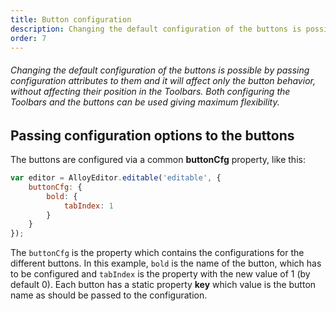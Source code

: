 ```yaml
---
title: Button configuration
description: Changing the default configuration of the buttons is possible by passing configuration attributes to them and it will affect only the button behavior, without affecting their position in the Toolbars. Both configuring the Toolbars and the buttons can be used giving maximum flexibility.
order: 7
---
```


###### Changing the default configuration of the buttons is possible by passing configuration attributes to them and it will affect only the button behavior, without affecting their position in the Toolbars. Both configuring the Toolbars and the buttons can be used giving maximum flexibility.

<article id="article1">

## Passing configuration options to the buttons

<p>
	The buttons are configured via a common <strong>buttonCfg</strong> property, like this:
</p>

```javascript
var editor = AlloyEditor.editable('editable', {
	buttonCfg: {
	    bold: {
	        tabIndex: 1
	    }
	}
});
```

<p>
	The <code>buttonCfg</code> is the property which contains the configurations for the different buttons. In this example, <code>bold</code> is the name of the button, which has to be configured and <code>tabIndex</code> is the property with the new value of 1 (by default 0). Each button has a static property <strong>key</strong> which value is the button name as should be passed to the configuration.
</p>

</article>






